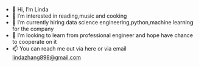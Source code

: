 - 👋 Hi, I’m Linda
- 👀 I’m interested in reading,music and cooking
- 🌱 I’m currently hiring data science engineering,python,machine learning for the company
- 💞️ I’m looking to learn from professional engineer and hope have chance to cooperate on it
- 📫 You can reach me out via here or via email lindazhang898@gmail.com
